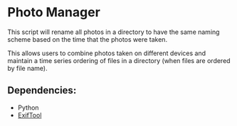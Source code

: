 <!-- Copyright (c) 2018-2019 Adrian Serio            -->
<!--                                                 -->
<!--   Distributed under the Boost Software License, -->
<!--    Version 1.0. (See accompanying file          -->
<!--    LICENSE_1_0.txt or copy at                   -->
<!--    http://www.boost.org/LICENSE_1_0.txt)        -->

# Photo Manager

This script will rename all photos in a directory 
to have the same naming scheme based on the time that 
the photos were taken.

This allows users to combine photos taken on
different devices and maintain a time series 
ordering of files in a directory (when files 
are ordered by file name).

## Dependencies:
* Python
* [ExifTool](https://www.sno.phy.queensu.ca/~phil/exiftool/)

